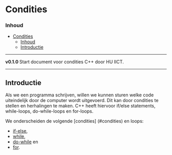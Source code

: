 # Condities

### Inhoud[](toc-id)

- [Condities](#condities)
    - [Inhoud](#inhoud)
  - [Introductie](#introductie)

---

**v0.1.0 [](version-id)** Start document voor condities C++ door HU IICT[](author-id).

---
## Introductie

Als we een programma schrijven, willen we kunnen sturen welke code uiteindelijk door de computer wordt uitgevoerd. Dit kan door condities te stellen en herhalingen te maken. C++ heeft hiervoor if/else statements, while-loops, do-while-loops en for-loops. 

We onderscheiden de volgende [condities] (#condities) en loops: 
- [if-else](#if-else),
- [while](#while),
- [do-while](#do-while) en 
- [for](#for).
